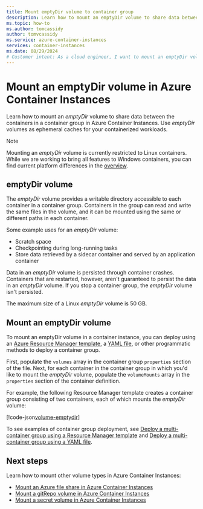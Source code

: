 ```yaml
---
title: Mount emptyDir volume to container group
description: Learn how to mount an emptyDir volume to share data between the containers in a container group in Azure Container Instances
ms.topic: how-to
ms.author: tomcassidy
author: tomvcassidy
ms.service: azure-container-instances
services: container-instances
ms.date: 08/29/2024
# Customer intent: As a cloud engineer, I want to mount an emptyDir volume in a container group, so that I can enable data sharing and ephemeral storage between containers for efficient processing and caching during workloads.
---
```


# Mount an emptyDir volume in Azure Container Instances

Learn how to mount an *emptyDir* volume to share data between the containers in a container group in Azure Container Instances. Use *emptyDir* volumes as ephemeral caches for your containerized workloads.

> [!NOTE]
> Mounting an *emptyDir* volume is currently restricted to Linux containers. While we are working to bring all features to Windows containers, you can find current platform differences in the [overview](container-instances-overview.md#linux-and-windows-containers).

## emptyDir volume

The *emptyDir* volume provides a writable directory accessible to each container in a container group. Containers in the group can read and write the same files in the volume, and it can be mounted using the same or different paths in each container.

Some example uses for an *emptyDir* volume:

* Scratch space
* Checkpointing during long-running tasks
* Store data retrieved by a sidecar container and served by an application container

Data in an *emptyDir* volume is persisted through container crashes. Containers that are restarted, however, aren't guaranteed to persist the data in an *emptyDir* volume. If you stop a container group, the *emptyDir* volume isn't persisted.

The maximum size of a Linux *emptyDir* volume is 50 GB.

## Mount an emptyDir volume

To mount an emptyDir volume in a container instance, you can deploy using an [Azure Resource Manager template](/azure/templates/microsoft.containerinstance/containergroups), a [YAML file](container-instances-reference-yaml.md), or other programmatic methods to deploy a container group.

First, populate the `volumes` array in the container group `properties` section of the file. Next, for each container in the container group in which you'd like to mount the *emptyDir* volume, populate the `volumeMounts` array in the `properties` section of the container definition.

For example, the following Resource Manager template creates a container group consisting of two containers, each of which mounts the *emptyDir* volume:

<!-- https://github.com/Azure/azure-docs-json-samples/blob/master/container-instances/aci-deploy-volume-emptydir.json -->
[!code-json[volume-emptydir](~/resourcemanager-templates/container-instances/aci-deploy-volume-emptydir.json)]

To see examples of container group deployment, see [Deploy a multi-container group using a Resource Manager template](container-instances-multi-container-group.md) and [Deploy a multi-container group using a YAML file](container-instances-multi-container-yaml.md).

## Next steps

Learn how to mount other volume types in Azure Container Instances:

* [Mount an Azure file share in Azure Container Instances](container-instances-volume-azure-files.md)
* [Mount a gitRepo volume in Azure Container Instances](container-instances-volume-gitrepo.md)
* [Mount a secret volume in Azure Container Instances](container-instances-volume-secret.md)
